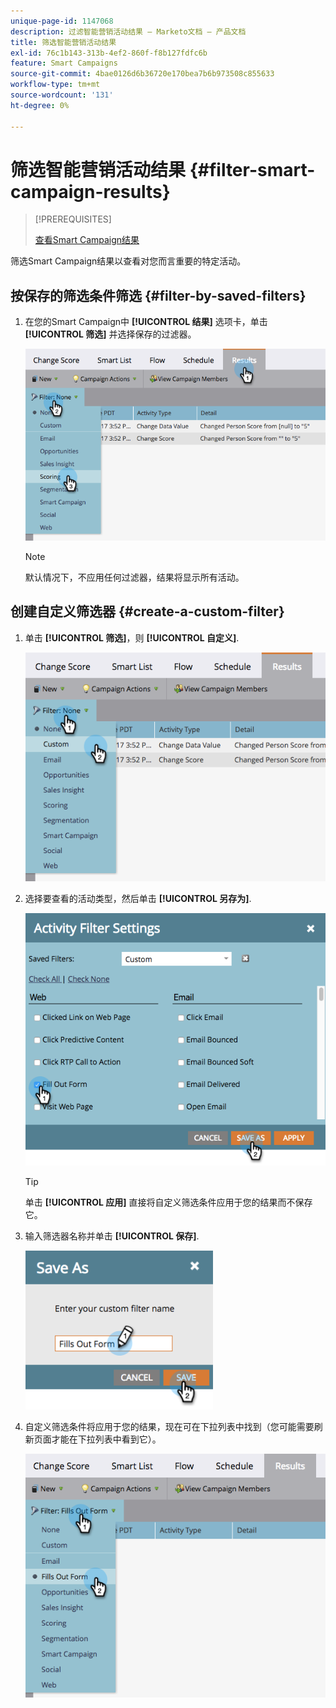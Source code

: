 ```yaml
---
unique-page-id: 1147068
description: 过滤智能营销活动结果 — Marketo文档 — 产品文档
title: 筛选智能营销活动结果
exl-id: 76c1b143-313b-4ef2-860f-f8b127fdfc6b
feature: Smart Campaigns
source-git-commit: 4bae0126d6b36720e170bea7b6b973508c855633
workflow-type: tm+mt
source-wordcount: '131'
ht-degree: 0%

---
```


# 筛选智能营销活动结果 {#filter-smart-campaign-results}

>[!PREREQUISITES]
>
>[查看Smart Campaign结果](/help/marketo/product-docs/core-marketo-concepts/smart-campaigns/smart-campaign-data/view-smart-campaign-results.md)

筛选Smart Campaign结果以查看对您而言重要的特定活动。

## 按保存的筛选条件筛选 {#filter-by-saved-filters}

1. 在您的Smart Campaign中 **[!UICONTROL 结果]** 选项卡，单击 **[!UICONTROL 筛选]** 并选择保存的过滤器。

   ![](assets/resultsfilter-hands.png)

   >[!NOTE]
   >
   >默认情况下，不应用任何过滤器，结果将显示所有活动。

## 创建自定义筛选器 {#create-a-custom-filter}

1. 单击 **[!UICONTROL 筛选]**，则 **[!UICONTROL 自定义]**.

   ![](assets/filterscustom-hands.png)

1. 选择要查看的活动类型，然后单击 **[!UICONTROL 另存为]**.

   ![](assets/activityfiltersettings-hands.png)

   >[!TIP]
   >
   >单击 **[!UICONTROL 应用]** 直接将自定义筛选条件应用于您的结果而不保存它。

1. 输入筛选器名称并单击 **[!UICONTROL 保存]**.

   ![](assets/saveasfilter-hands.png)

1. 自定义筛选条件将应用于您的结果，现在可在下拉列表中找到（您可能需要刷新页面才能在下拉列表中看到它）。

   ![](assets/customfilter-hands.png)
